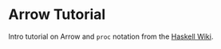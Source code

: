 # Arrow Tutorial
Intro tutorial on Arrow and `proc` notation from the [Haskell Wiki](https://en.wikibooks.org/wiki/Haskell/Arrow_tutorial).
